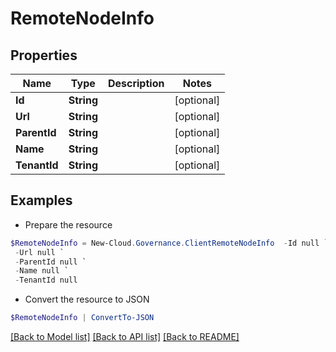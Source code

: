 # RemoteNodeInfo
## Properties

Name | Type | Description | Notes
------------ | ------------- | ------------- | -------------
**Id** | **String** |  | [optional] 
**Url** | **String** |  | [optional] 
**ParentId** | **String** |  | [optional] 
**Name** | **String** |  | [optional] 
**TenantId** | **String** |  | [optional] 

## Examples

- Prepare the resource
```powershell
$RemoteNodeInfo = New-Cloud.Governance.ClientRemoteNodeInfo  -Id null `
 -Url null `
 -ParentId null `
 -Name null `
 -TenantId null
```

- Convert the resource to JSON
```powershell
$RemoteNodeInfo | ConvertTo-JSON
```

[[Back to Model list]](../README.md#documentation-for-models) [[Back to API list]](../README.md#documentation-for-api-endpoints) [[Back to README]](../README.md)

